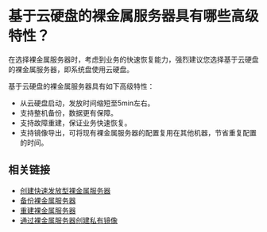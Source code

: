 # 基于云硬盘的裸金属服务器具有哪些高级特性？<a name="bms_faq_0201"></a>

在选择裸金属服务器时，考虑到业务的快速恢复能力，强烈建议您选择基于云硬盘的裸金属服务器，即系统盘使用云硬盘。

基于云硬盘的裸金属服务器具有如下高级特性：

-   从云硬盘启动，发放时间缩短至5min左右。
-   支持整机备份，数据更有保障。
-   支持故障重建，保证业务快速恢复。
-   支持镜像导出，可将现有裸金属服务器的配置复用在其他机器，节省重复配置的时间。

## 相关链接<a name="section740398971"></a>

-   [创建快速发放型裸金属服务器](https://support.huaweicloud.com/usermanual-bms/bms_umn_0004.html)
-   [备份裸金属服务器](https://support.huaweicloud.com/usermanual-bms/bms_01_0042.html)
-   [重建裸金属服务器](https://support.huaweicloud.com/usermanual-bms/bms_01_0039.html)
-   [通过裸金属服务器创建私有镜像](https://support.huaweicloud.com/usermanual-bms/bms_01_0026.html)

